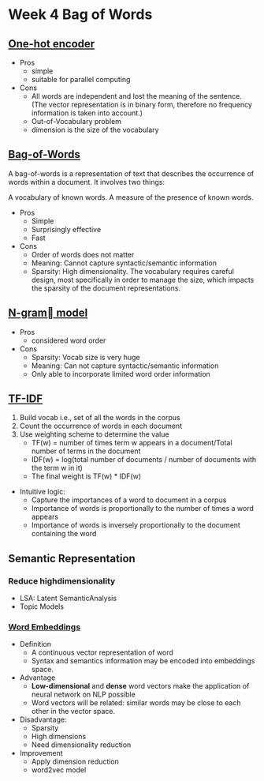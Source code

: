 # Week 4 Bag of Words
## [One-hot encoder](https://medium.com/@athif.shaffy/one-hot-encoding-of-text-b69124bef0a7)

- Pros
    - simple
    - suitable for parallel computing
- Cons
    - All words are independent and lost the meaning of the sentence. (The vector representation is in binary form, therefore no frequency information is taken into account.)
    - Out-of-Vocabulary problem
    - dimension is the size of the vocabulary

## [Bag-of-Words](https://machinelearningmastery.com/gentle-introduction-bag-words-model/)
A bag-of-words is a representation of text that describes the occurrence of words within a document. It involves two things:

A vocabulary of known words.
A measure of the presence of known words.

- Pros
    - Simple
    - Surprisingly effective
    - Fast
- Cons
    - Order of words does not matter
    - Meaning: Cannot capture syntactic/semantic information
    - Sparsity: High dimensionality. The vocabulary requires careful design, most specifically in order to manage the size, which impacts the sparsity of the document representations.
## [N-gram model](https://machinelearningmastery.com/gentle-introduction-bag-words-model/)
- Pros
    - considered word order
- Cons
    - Sparsity: Vocab size is very huge
    - Meaning: Can not capture syntactic/semantic information
    - Only able to incorporate limited word order information
 ## [TF-IDF](https://machinelearningmastery.com/gentle-introduction-bag-words-model/)
1. Build vocab i.e., set of all the words in the corpus
2. Count the occurrence of words in each document
3. Use weighting scheme to determine the value
    - TF(w) = number of times term w appears in a document/Total number of terms in the document
    - IDF(w) = log(total number of documents / number of documents with the term w in it)
    - The final weight is TF(w) * IDF(w)
- Intuitive logic:
    - Capture the importances of a word to document in a corpus
    - Importance of words is proportionally to the number of times a word appears
    - Importance of words is inversely proportionally to the document containing the word
 
## Semantic Representation
### Reduce highdimensionality
- LSA: Latent SemanticAnalysis
- Topic Models
### [Word Embeddings](https://www.analyticsvidhya.com/blog/2017/06/word-embeddings-count-word2veec/)
- Definition
    - A continuous vector representation of word
    - Syntax and semantics information may be encoded into embeddings space.
- Advantage
    - **Low-dimensional** and **dense** word vectors make the application of neural network on NLP possible
    - Word vectors will be related: similar words may be close to each other in the vector space.
- Disadvantage:
    - Sparsity
    - High dimensions
    - Need dimensionality reduction
- Improvement
    - Apply dimension reduction
    - word2vec model